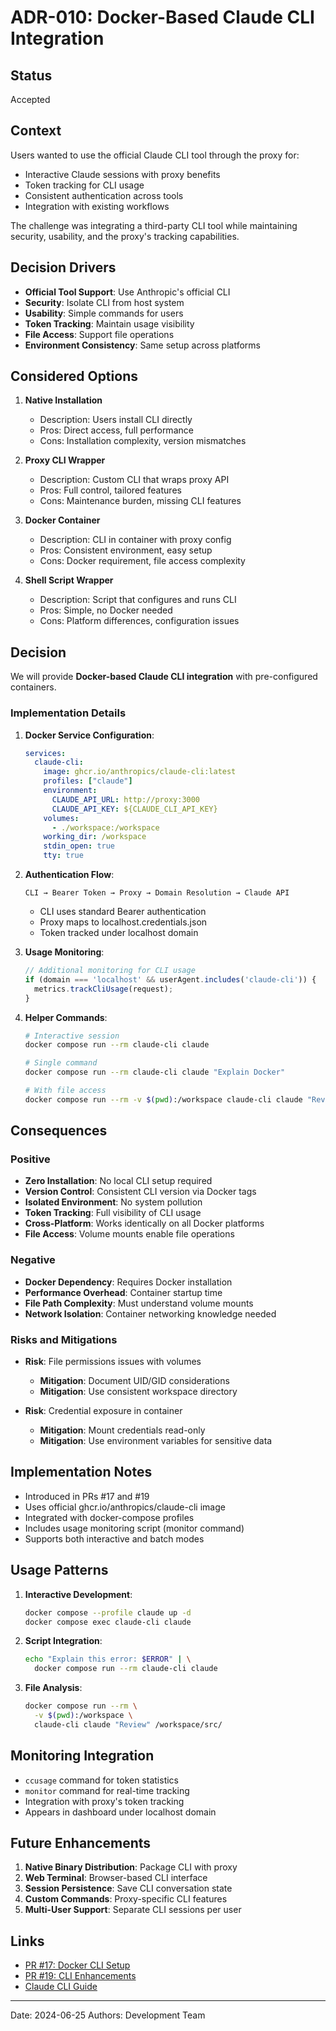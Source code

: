 # ADR-010: Docker-Based Claude CLI Integration

## Status

Accepted

## Context

Users wanted to use the official Claude CLI tool through the proxy for:

- Interactive Claude sessions with proxy benefits
- Token tracking for CLI usage
- Consistent authentication across tools
- Integration with existing workflows

The challenge was integrating a third-party CLI tool while maintaining security, usability, and the proxy's tracking capabilities.

## Decision Drivers

- **Official Tool Support**: Use Anthropic's official CLI
- **Security**: Isolate CLI from host system
- **Usability**: Simple commands for users
- **Token Tracking**: Maintain usage visibility
- **File Access**: Support file operations
- **Environment Consistency**: Same setup across platforms

## Considered Options

1. **Native Installation**
   - Description: Users install CLI directly
   - Pros: Direct access, full performance
   - Cons: Installation complexity, version mismatches

2. **Proxy CLI Wrapper**
   - Description: Custom CLI that wraps proxy API
   - Pros: Full control, tailored features
   - Cons: Maintenance burden, missing CLI features

3. **Docker Container**
   - Description: CLI in container with proxy config
   - Pros: Consistent environment, easy setup
   - Cons: Docker requirement, file access complexity

4. **Shell Script Wrapper**
   - Description: Script that configures and runs CLI
   - Pros: Simple, no Docker needed
   - Cons: Platform differences, configuration issues

## Decision

We will provide **Docker-based Claude CLI integration** with pre-configured containers.

### Implementation Details

1. **Docker Service Configuration**:
   ```yaml
   services:
     claude-cli:
       image: ghcr.io/anthropics/claude-cli:latest
       profiles: ["claude"]
       environment:
         CLAUDE_API_URL: http://proxy:3000
         CLAUDE_API_KEY: ${CLAUDE_CLI_API_KEY}
       volumes:
         - ./workspace:/workspace
       working_dir: /workspace
       stdin_open: true
       tty: true
   ```

2. **Authentication Flow**:
   ```
   CLI → Bearer Token → Proxy → Domain Resolution → Claude API
   ```
   - CLI uses standard Bearer authentication
   - Proxy maps to localhost.credentials.json
   - Token tracked under localhost domain

3. **Usage Monitoring**:
   ```typescript
   // Additional monitoring for CLI usage
   if (domain === 'localhost' && userAgent.includes('claude-cli')) {
     metrics.trackCliUsage(request);
   }
   ```

4. **Helper Commands**:
   ```bash
   # Interactive session
   docker compose run --rm claude-cli claude
   
   # Single command
   docker compose run --rm claude-cli claude "Explain Docker"
   
   # With file access
   docker compose run --rm -v $(pwd):/workspace claude-cli claude "Review this code" /workspace/app.py
   ```

## Consequences

### Positive

- **Zero Installation**: No local CLI setup required
- **Version Control**: Consistent CLI version via Docker tags
- **Isolated Environment**: No system pollution
- **Token Tracking**: Full visibility of CLI usage
- **Cross-Platform**: Works identically on all Docker platforms
- **File Access**: Volume mounts enable file operations

### Negative

- **Docker Dependency**: Requires Docker installation
- **Performance Overhead**: Container startup time
- **File Path Complexity**: Must understand volume mounts
- **Network Isolation**: Container networking knowledge needed

### Risks and Mitigations

- **Risk**: File permissions issues with volumes
  - **Mitigation**: Document UID/GID considerations
  - **Mitigation**: Use consistent workspace directory

- **Risk**: Credential exposure in container
  - **Mitigation**: Mount credentials read-only
  - **Mitigation**: Use environment variables for sensitive data

## Implementation Notes

- Introduced in PRs #17 and #19
- Uses official ghcr.io/anthropics/claude-cli image
- Integrated with docker-compose profiles
- Includes usage monitoring script (monitor command)
- Supports both interactive and batch modes

## Usage Patterns

1. **Interactive Development**:
   ```bash
   docker compose --profile claude up -d
   docker compose exec claude-cli claude
   ```

2. **Script Integration**:
   ```bash
   echo "Explain this error: $ERROR" | \
     docker compose run --rm claude-cli claude
   ```

3. **File Analysis**:
   ```bash
   docker compose run --rm \
     -v $(pwd):/workspace \
     claude-cli claude "Review" /workspace/src/
   ```

## Monitoring Integration

- `ccusage` command for token statistics
- `monitor` command for real-time tracking
- Integration with proxy's token tracking
- Appears in dashboard under localhost domain

## Future Enhancements

1. **Native Binary Distribution**: Package CLI with proxy
2. **Web Terminal**: Browser-based CLI interface
3. **Session Persistence**: Save CLI conversation state
4. **Custom Commands**: Proxy-specific CLI features
5. **Multi-User Support**: Separate CLI sessions per user

## Links

- [PR #17: Docker CLI Setup](https://github.com/your-org/claude-nexus-proxy/pull/17)
- [PR #19: CLI Enhancements](https://github.com/your-org/claude-nexus-proxy/pull/19)
- [Claude CLI Guide](../../02-User-Guide/claude-cli.md)

---

Date: 2024-06-25
Authors: Development Team